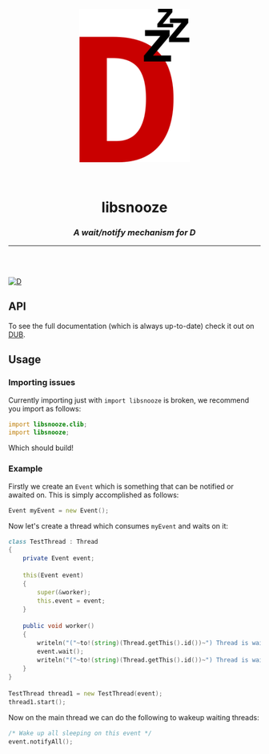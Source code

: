 <p align="center">
<img src="branding/logo.png" width=220>
</p>

<br>

<h1 align="center">libsnooze</h1>

<h3 align="center"><i><b>A wait/notify mechanism for D</i></b></h3>

---

<br>
<br>

[![D](https://github.com/deavmi/libsnooze/actions/workflows/d.yml/badge.svg)](https://github.com/deavmi/libsnooze/actions/workflows/d.yml)

## API

To see the full documentation (which is always up-to-date) check it out on [DUB](https://libsnooze.dpldocs.info/).

## Usage

### Importing issues

Currently importing just with `import libsnooze` is broken, we recommend you import as follows:

```d
import libsnooze.clib;
import libsnooze;
```

Which should build!

### Example

Firstly we create an `Event` which is something that can be notified or awaited on. This is simply accomplished as follows:

```d
Event myEvent = new Event();
```

Now let's create a thread which consumes `myEvent` and waits on it:

```d
class TestThread : Thread
{
    private Event event;

    this(Event event)
    {
        super(&worker);
        this.event = event;
    }

    public void worker()
    {
        writeln("("~to!(string)(Thread.getThis().id())~") Thread is waiting...");
        event.wait();
        writeln("("~to!(string)(Thread.getThis().id())~") Thread is waiting... [done]");
    }
}

TestThread thread1 = new TestThread(event);
thread1.start();
```

Now on the main thread we can do the following to wakeup waiting threads:

```d
/* Wake up all sleeping on this event */
event.notifyAll();
```
